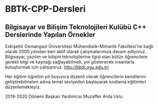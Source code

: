 # BBTK-CPP-Dersleri 
## Bilgisayar ve Bilişim Teknolojileri Kulübü C++ Derslerinde Yapılan Örnekler

Eskişehir Osmangazi Üniversitesi Mühendislik-Mimarlık Fakültesi'ne bağlı olarak 2000 yılından beri aktif olarak 
çalışmalarımıza devam ediyoruz. Bilgisayar, yazılım ve bilişim teknolojilerine ilgisi olan bütün öğrencilere gerekli 
bilgi ve kaynağı sağlayabilmek, yol gösterecek insanlarla buluşturmak için çalışıyoruz. http://bbtk.ogu.edu.tr/

Her eğitim-öğretim yılı boyunca düzenli olarak öğrencilerin kendilerini geliştirebilmeleri 
adına temel seviyeden başlayarak kodlama eğitimleri düzenlemekteyiz.

2019-2020 Dönemi Başkan Yardımcısı Muzaffer Arda Uslu
